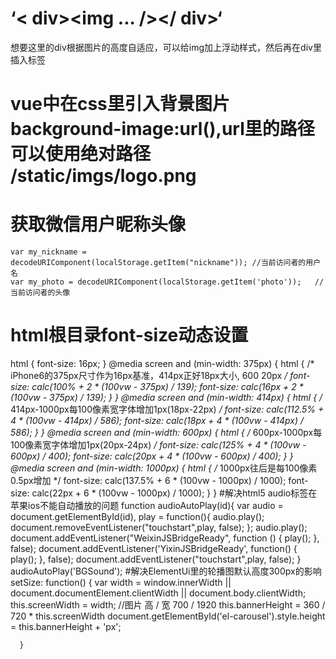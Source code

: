# ‘< div><img  ... /></ div>‘
想要这里的div根据图片的高度自适应，可以给img加上浮动样式，然后再在div里插入标签<span style="clear:both"></span>

# vue中在css里引入背景图片background-image:url(),url里的路径可以使用绝对路径 /static/imgs/logo.png
# 获取微信用户昵称头像
	var my_nickname = decodeURIComponent(localStorage.getItem("nickname")); //当前访问者的用户名
	var my_photo = decodeURIComponent(localStorage.getItem('photo'));	//当前访问者的头像
# html根目录font-size动态设置
html {
  font-size: 16px;
}
@media screen and (min-width: 375px) {
  html {
    /* iPhone6的375px尺寸作为16px基准，414px正好18px大小, 600 20px */
    font-size: calc(100% + 2 * (100vw - 375px) / 139);
    font-size: calc(16px + 2 * (100vw - 375px) / 139);
  }
}
@media screen and (min-width: 414px) {
  html {
    /* 414px-1000px每100像素宽字体增加1px(18px-22px) */
    font-size: calc(112.5% + 4 * (100vw - 414px) / 586);
    font-size: calc(18px + 4 * (100vw - 414px) / 586);
  }
}
@media screen and (min-width: 600px) {
  html {
    /* 600px-1000px每100像素宽字体增加1px(20px-24px) */
    font-size: calc(125% + 4 * (100vw - 600px) / 400);
    font-size: calc(20px + 4 * (100vw - 600px) / 400);
  }
}
@media screen and (min-width: 1000px) {
  html {
    /* 1000px往后是每100像素0.5px增加 */
    font-size: calc(137.5% + 6 * (100vw - 1000px) / 1000);
    font-size: calc(22px + 6 * (100vw - 1000px) / 1000);
  }
}
#解决html5 audio标签在苹果ios不能自动播放的问题
function audioAutoPlay(id){
        var audio = document.getElementById(id),
            play = function(){
                audio.play();
                document.removeEventListener("touchstart",play, false);
            };
        audio.play();
        document.addEventListener("WeixinJSBridgeReady", function () {
            play();
        }, false);
        document.addEventListener('YixinJSBridgeReady', function() {
            play();
        }, false);
        document.addEventListener("touchstart",play, false);
    }
    audioAutoPlay('BGSound');
#解决ElementUi里的轮播图默认高度300px的影响
setSize: function() {
        var width = window.innerWidth || document.documentElement.clientWidth || document.body.clientWidth;
        this.screenWidth = width;
        //图片                高 / 宽  700 / 1920
        this.bannerHeight = 360 / 720 * this.screenWidth
        document.getElementById('el-carousel').style.height = this.bannerHeight + 'px';

      }
